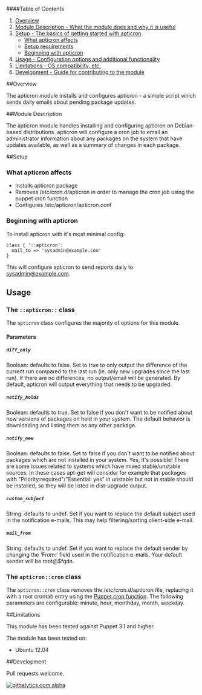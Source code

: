 ####Table of Contents

1. [Overview](#overview)
2. [Module Description - What the module does and why it is useful](#module-description)
3. [Setup - The basics of getting started with apticron](#setup)
    * [What apticron affects](#what-apticron-affects)
    * [Setup requirements](#setup-requirements)
    * [Beginning with apticron](#beginning-with-apticron)
4. [Usage - Configuration options and additional functionality](#usage)
5. [Limitations - OS compatibility, etc.](#limitations)
6. [Development - Guide for contributing to the module](#development)

##Overview

The apticron module installs and configures apticron - a simple script which sends daily emails about pending package updates.

##Module Description

The apticron module handles installing and configuring apticron on Debian-based distributions.  apticron will configure a cron job to email an administrator information about any packages on the system that have updates available, as well as a summary of changes in each package.

##Setup

### What apticron affects

* Installs apticron package
* Removes /etc/cron.d/apticron in order to manage the cron job using the puppet cron function
* Configures /etc/apticron/apticron.conf

### Beginning with apticron

To install apticron with it's most minimal config:

```puppet
class { '::apticron':
  mail_to => 'sysadmin@example.com'
}
```

This will configure apticron to send reports daily to sysadmin@example.com.

## Usage

### The `::apticron::` class

The `apticron` class configures the majority of options for this module.

#### Parameters

##### `diff_only`

Boolean: defaults to false.  Set to true to only output the difference of the current run compared to the last run (ie. only new upgrades since the last run).  If there are no differences, no output/email will be generated.  By default, apticron will output everything that needs to be upgraded.

##### `notify_holds`

Boolean: defaults to true.  Set to false if you don't want to be notified about new versions of packages on hold in your system.  The default behavior is downloading and listing them as any other package.

##### `notify_new`

Boolean: defaults to false.  Set to false if you don't want to be notified about packages which are not installed in your system. Yes, it's possible! There are some issues related to systems which have mixed stable/unstable sources.  In these cases apt-get will consider for example that packages with "Priority:required"/"Essential: yes" in unstable but not in stable should be installed, so they will be listed in dist-upgrade output.

##### `custom_subject`

String: defaults to undef.  Set if you want to replace the default subject used in the notification e-mails.  This may help filtering/sorting client-side e-mail.

##### `mail_from`

String: defaults to undef.  Set if you want to replace the default sender by changing the 'From:' field used in the notification e-mails.  Your default sender will be root@$fqdn.

### The `apticron::cron` class

The `apticron::cron` class removes the /etc/cron.d/apticron file, replacing it with a root crontab entry using the [Puppet cron function](http://docs.puppetlabs.com/references/latest/type.html#cron).  The following parameters are configurable: minute, hour, monthday, month, weekday.

##Limitations

This module has been tested against Puppet 3.1 and higher.

The module has been tested on:

* Ubuntu 12.04

##Development

Pull requests welcome.

[![githalytics.com alpha](https://cruel-carlota.pagodabox.com/0e64e10b06caf95c9900623996f00d60 "githalytics.com")](http://githalytics.com/shoekstra/puppet-apticron)
